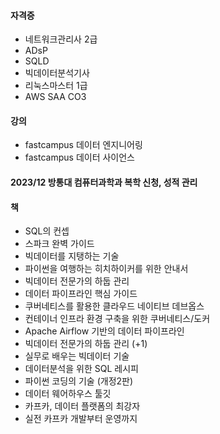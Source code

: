 #### 자격증
- 네트워크관리사 2급
- ADsP
- SQLD
- 빅데이터분석기사
- 리눅스마스터 1급
- AWS SAA CO3

#### 강의 
- fastcampus 데이터 엔지니어링
- fastcampus 데이터 사이언스

#### 2023/12 방통대 컴퓨터과학과 복학 신청, 성적 관리

#### 책
- SQL의 컨셉
- 스파크 완벽 가이드
- 빅데이터를 지탱하는 기술
- 파이썬을 여행하는 히치하이커를 위한 안내서
- 빅데이터 전문가의 하둡 관리
- 데이터 파이프라인 핵심 가이드
- 쿠버네티스를 활용한 클라우드 네이티브 데브옵스
- 컨테이너 인프라 환경 구축을 위한 쿠버네티스/도커
- Apache Airflow 기반의 데이터 파이프라인
- 빅데이터 전문가의 하둡 관리 (+1)
- 실무로 배우는 빅데이터 기술
- 데이터분석을 위한 SQL 레시피
- 파이썬 코딩의 기술 (개정2판)
- 데이터 웨어하우스 툴깃
- 카프카, 데이터 플랫폼의 최강자
- 실전 카프카 개발부터 운영까지
